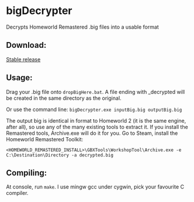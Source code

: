 # bigDecrypter
Decrypts Homeworld Remastered .big files into a usable format

## Download:
[Stable release](https://github.com/mon/bigDecrypter/releases)

## Usage:
Drag your .big file onto `dropBigHere.bat`.
A file ending with _decrypted will be created in the same directory as the original.

Or use the command line:
`bigDecrypter.exe inputBig.big outputBig.big`

The output big is identical in format to Homeworld 2 (it is the same engine, after all), so use any of the many existing tools to extract it. If you install the Remastered tools, Archive.exe will do it for you. Go to Steam, install the Homeworld Remastered Toolkit:

`<HOMEWORLD_REMASTERED_INSTALL>\GBXTools\WorkshopTool\Archive.exe -e C:\Destination\Directory -a decrypted.big`

## Compiling:

At console, run `make`.
I use mingw gcc under cygwin, pick your favourite C compiler.
